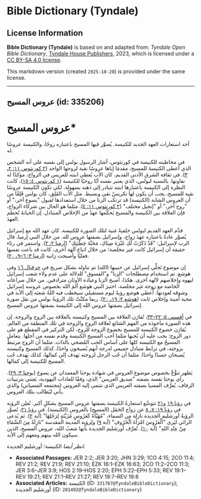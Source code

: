 # Bible Dictionary (Tyndale)

## License Information

**Bible Dictionary (Tyndale)** is based on and adapted from: _Tyndale Open Bible Dictionary_, [Tyndale House Publishers](https://tyndaleopenresources.com/), 2023, which is licensed under a [CC BY-SA 4.0 license](https://creativecommons.org/licenses/by-sa/4.0/legalcode.en).

This markdown version (created `2025-10-20`) is provided under the same license.



--------------------------------

## عروس المسيح (id: 335206)

عروس المسيح\*
=============

أحد استعارات العهد الجديد للكنيسة. يُصوَّر فيها المسيح باعتباره زوجًا، والكنيسة عروسًا له.

في مخاطبته للكنيسة في كورنثوس، أشار الرسول بولس إلى نفسه على أنه الشخص الذي أعطى الكنيسةَ للمسيح، مقدمَا إياها عروسًا نقية لزوجها الواحد ([٢ كورنثوس ١١: ٢، ٣](https://ref.ly/2Cor11:2-2Cor11:3)). في ثقافة الشرق الأدنى القديم، كان الأب يُعطي ابنته للعريس في الزواج، مؤكدًا له نقاوتها. بالنسبة لبولس، الذي يعتبر نفسه أبًا روحيًا للكنيسة ([١ كورنثوس ٤: ١٥](https://ref.ly/1Cor4:15))، كانت النظرة إلى الكنيسة باعتبارها ابنته تتبادر إلى ذهنه بسهولة. لكي تكون الكنيسة عروسًا نقية للمسيح، يجب أن يكون لها تكريسٌ نقي وبسيط. مثل الأب القَلِق، كان بولس قَلِقًا من أن العروس الشابة (الكنيسة) قد ترتكب الزنا من خلال استعدادها لقبول "يسوع آخر،" أو "روح آخر،" أو "إنجيل مختلف" ([٢ كورنثوس ١١: ٤](https://ref.ly/2Cor11:4)). مثلما هو الحال بين شركاء الزواج، فإن العلاقة بين الكنيسة والمسيح يَحكُمها عهدٌ من الإخلاص المتبادل. إن الخيانةَ تُحطم العهدَ.

قدَّم العهد القديم لبولس خلفيةً غنية لتلك الصورة للكنيسة. كان عهد الله مع إسرائيل يُصوَّر عادةً باعتباره عهدَ زواج، وإسرائيل بصفتها عروس لله. من خلال النبي إرميا، قال الرب لإسرائيل: "قَدْ ذَكَرْتُ لَكِ غَيْرَةَ صِبَاكِ، مَحَبَّةَ خِطْبَتِكِ" ([إرميا ٢: ٢](https://ref.ly/Jer2:2)). واستمر في رثاء حقيقة أن إسرائيل كانت غير مخلصة؛ من خلال اتباع آلهة أخرى، كانت قد باعت نفسها فعليًا وأصبحت زانية ([إرميا ٣: ٦–٩، ٢٠](https://ref.ly/Jer3:6-Jer3:9,Jer3:20)).

إن موضوع تَخلِّي إسرائيل عن حبيبها (الله) تم تناوله بشكل صريح في [حزقيال ١٦](https://ref.ly/Ezek16:1-Ezek16:63) وفي هوشع. تم استخدام مصطلحات "الزنا" و"الفسوق" للدلالة على عدم ولاء شعب إسرائيل ليهوه وإخلاصهم لآلهة أخرى. هكذا، أصبح الزنا وعبادة الأوثان مترادفين. من خلال صراعاته الخاصة مع زوجة غير مخلصة، اختبرَ النبي هوشع ألمَ الله بخصوص عروسه إسرائيل وشوقه لعودتها. أُعطي هوشع رؤيةً ليوم مستقبلي سيخطب فيه اللهُ شعبَه إلى الأبد في محبة أمينة وإخلاص ثابت ([هوشع ٢: ١٩، ٢٠](https://ref.ly/Hos2:19-Hos2:20)). ربما مكنَّتْ تلك الرؤيةُ بولس من نقل صورة إسرائيل بصفتها عروس الله إلى الكنيسة بصفتها عروس المسيح.

في [أفسس ٥: ٢٢–٣٣](https://ref.ly/Eph5:22-Eph5:33)، تُقارَن العلاقة بين المسيح وكنيسته بالعلاقة بين الزوج والزوجة. إن هذه الصورة مأخوذة من الفهم الشائع لعلاقة الزوج والزوجة في تلك المنطقة من العالم. يُقارَن خضوع الكنيسة للمسيح بخضوع الزوجة للزوج، لكن التركيز في المقطع هو على دور الزوج: يجب عليه أن يُحبها مثلما أحب المسيح الكنيسة وقدم نفسه من أجلها. يتعامل المسيحُ مع الكنيسة كلها على أساس الحب المُضحي بالذات. مثلما أن الزوج مرتبطٌ بزوجته، في ترابط متبادل حميمي لدرجة أنهم يُصبحون واحدًا، كذلك المسيح وكنيسته يُصبحان جسدًا واحدًا. مثلما أن حُب الرجل لزوجته يَهدف إلى كمالها، كذلك يَهدف حُب المسيح للكنيسة إلى كمالها.

يَظهر تنوُّعٌ بخصوص موضوع العروس في شهادة يوحنا المعمدان عن يسوع ([يوحنا ٣: ٢٩](https://ref.ly/John3:29)). رأى يوحنا نفسه بصفته "صديق العريس" الذي، وفقًا للعادات اليهودية، يَعتني بترتيبات الزفاف. يُعرَّف المسيا بصفته العريس الذي تنتمي إليه العروس (مجتمعه المسياني) والذي يأتي ليُطالب بتلك العروس.

في [رؤيا ١٩](https://ref.ly/Rev19:1-Rev19:21) و[٢١](https://ref.ly/Rev21:1-Rev21:27) تتوسَّع استعارةُ الكنيسة بصفتها عروس المسيح بشكلٍ أكبر. تُعلِن الرؤية في [رؤيا ١٩: ٧، ٨](https://ref.ly/Rev19:7-Rev19:8) عن زواج الحَمَل (المسيح) بالعروس (الكنيسة). في [رؤيا ٢١](https://ref.ly/Rev21:1-Rev21:27)، تُصوِّر الرؤيةُ أورشليم الجديدة نازلة من السماء، "مُهَيَّأَةً كَعَرُوسٍ مُزَيَّنَةٍ لِرَجُلِهَا" (آية [٢](https://ref.ly/Rev21:2)). ثم يُدعى الرائي ليَرى "الْعَرُوسَ امْرَأَةَ الْخَرُوفِ" (آية [٩](https://ref.ly/Rev21:9)) ولِرؤية المدينة المقدسة "نَازِلَةً مِنَ السَّمَاءِ مِنْ عِنْدِ اللهِ" (آية [١٠](https://ref.ly/Rev21:10)). تُعرَّف أورشليم الجديدة بأنها شعبُ الله، عروس المسيح، الذين سيكون الله بينهم ومعهم إلى الأبد.

*انظر أيضا* الكنيسة؛ أورشليم الجديدة.

* **Associated Passages:** JER 2:2; JER 3:20; JHN 3:29; 1CO 4:15; 2CO 11:4; REV 21:2; REV 21:9; REV 21:10; EZK 16:1–EZK 16:63; 2CO 11:2–2CO 11:3; JER 3:6–JER 3:9; HOS 2:19–HOS 2:20; EPH 5:22–EPH 5:33; REV 19:1–REV 19:21; REV 21:1–REV 21:27; REV 19:7–REV 19:8
* **Associated Articles:** الكنيسة (ID: `331767@TyndaleBibleDictionary`); أورشليم الجديدة (ID: `201492@TyndaleBibleDictionary`)

